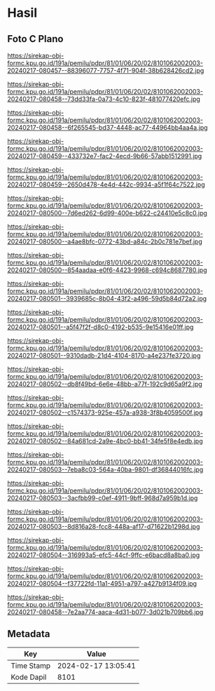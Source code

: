 # Hasil

## Foto C Plano

https://sirekap-obj-formc.kpu.go.id/191a/pemilu/pdpr/81/01/06/20/02/8101062002003-20240217-080457--88396077-7757-4f71-904f-38b628426cd2.jpg

https://sirekap-obj-formc.kpu.go.id/191a/pemilu/pdpr/81/01/06/20/02/8101062002003-20240217-080458--73dd33fa-0a73-4c10-823f-481077420efc.jpg

https://sirekap-obj-formc.kpu.go.id/191a/pemilu/pdpr/81/01/06/20/02/8101062002003-20240217-080458--6f265545-bd37-4448-ac77-44964bb4aa4a.jpg

https://sirekap-obj-formc.kpu.go.id/191a/pemilu/pdpr/81/01/06/20/02/8101062002003-20240217-080459--433732e7-fac2-4ecd-9b66-57abb1512991.jpg

https://sirekap-obj-formc.kpu.go.id/191a/pemilu/pdpr/81/01/06/20/02/8101062002003-20240217-080459--2650d478-4e4d-442c-9934-a5f1f64c7522.jpg

https://sirekap-obj-formc.kpu.go.id/191a/pemilu/pdpr/81/01/06/20/02/8101062002003-20240217-080500--7d6ed262-6d99-400e-b622-c24410e5c8c0.jpg

https://sirekap-obj-formc.kpu.go.id/191a/pemilu/pdpr/81/01/06/20/02/8101062002003-20240217-080500--a4ae8bfc-0772-43bd-a84c-2b0c781e7bef.jpg

https://sirekap-obj-formc.kpu.go.id/191a/pemilu/pdpr/81/01/06/20/02/8101062002003-20240217-080500--854aadaa-e0f6-4423-9968-c694c8687780.jpg

https://sirekap-obj-formc.kpu.go.id/191a/pemilu/pdpr/81/01/06/20/02/8101062002003-20240217-080501--3939685c-8b04-43f2-a496-59d5b84d72a2.jpg

https://sirekap-obj-formc.kpu.go.id/191a/pemilu/pdpr/81/01/06/20/02/8101062002003-20240217-080501--a5f47f2f-d8c0-4192-b535-9e15416e01ff.jpg

https://sirekap-obj-formc.kpu.go.id/191a/pemilu/pdpr/81/01/06/20/02/8101062002003-20240217-080501--9310dadb-21d4-4104-8170-a4e237fe3720.jpg

https://sirekap-obj-formc.kpu.go.id/191a/pemilu/pdpr/81/01/06/20/02/8101062002003-20240217-080502--db8f49bd-6e6e-48bb-a77f-192c9d65a9f2.jpg

https://sirekap-obj-formc.kpu.go.id/191a/pemilu/pdpr/81/01/06/20/02/8101062002003-20240217-080502--c1574373-925e-457a-a938-3f8b4059500f.jpg

https://sirekap-obj-formc.kpu.go.id/191a/pemilu/pdpr/81/01/06/20/02/8101062002003-20240217-080502--84a681cd-2a9e-4bc0-bb41-34fe5f8e4edb.jpg

https://sirekap-obj-formc.kpu.go.id/191a/pemilu/pdpr/81/01/06/20/02/8101062002003-20240217-080503--7eba8c03-564a-40ba-9801-df36844016fc.jpg

https://sirekap-obj-formc.kpu.go.id/191a/pemilu/pdpr/81/01/06/20/02/8101062002003-20240217-080503--3acfbb99-c0ef-4911-9bff-968d7a959b1d.jpg

https://sirekap-obj-formc.kpu.go.id/191a/pemilu/pdpr/81/01/06/20/02/8101062002003-20240217-080503--8d816a28-fcc8-448a-af17-d71622b1298d.jpg

https://sirekap-obj-formc.kpu.go.id/191a/pemilu/pdpr/81/01/06/20/02/8101062002003-20240217-080504--316993a5-efc5-44cf-9ffc-e6bacd8a8ba0.jpg

https://sirekap-obj-formc.kpu.go.id/191a/pemilu/pdpr/81/01/06/20/02/8101062002003-20240217-080504--f37722fd-11a1-4951-a797-a427b9134f09.jpg

https://sirekap-obj-formc.kpu.go.id/191a/pemilu/pdpr/81/01/06/20/02/8101062002003-20240217-080458--7e2aa774-aaca-4d31-b077-3d021b709bb6.jpg


## Metadata

| Key        | Value               |
| ---------- | ------------------- |
| Time Stamp | 2024-02-17 13:05:41 |
| Kode Dapil | 8101                |



